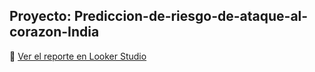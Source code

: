 ## Proyecto: Prediccion-de-riesgo-de-ataque-al-corazon-India

🔗 [Ver el reporte en Looker Studio](https://lookerstudio.google.com/s/sTO_8uqqr-4)
